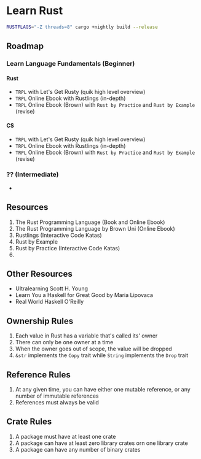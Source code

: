 # Learn Rust

```sh
RUSTFLAGS="-Z threads=8" cargo +nightly build --release
```

## Roadmap

### Learn Language Fundamentals (Beginner)

#### Rust

- `TRPL` with Let's Get Rusty (quik high level overview)
- `TRPL` Online Ebook with Rustlings (in-depth)
- `TRPL` Online Ebook (Brown) with `Rust by Practice` and `Rust by Example` (revise)

#### CS

- `TRPL` with Let's Get Rusty (quik high level overview)
- `TRPL` Online Ebook with Rustlings (in-depth)
- `TRPL` Online Ebook (Brown) with `Rust by Practice` and `Rust by Example` (revise)

### ?? (Intermediate)

-

## Resources

1. The Rust Programming Language (Book and Online Ebook)
2. The Rust Programming Language by Brown Uni (Online Ebook)
3. Rustlings (Interactive Code Katas)
4. Rust by Example
5. Rust by Practice (Interactive Code Katas)
6.

## Other Resources

- Ultralearning Scott H. Young
- Learn You a Haskell for Great Good by Maria Lipovaca
- Real World Haskell O'Reilly

## Ownership Rules

1. Each value in Rust has a variable that's called its' owner
2. There can only be one owner at a time
3. When the owner goes out of scope, the value will be dropped
4. `&str` implements the `Copy` trait while `String` implements the `Drop` trait

## Reference Rules

1. At any given time, you can have either one mutable reference, or any number of immutable references
2. References must always be valid

## Crate Rules

1. A package must have at least one crate
2. A package can have at least zero library crates orn one library crate
3. A package can have any number of binary crates
